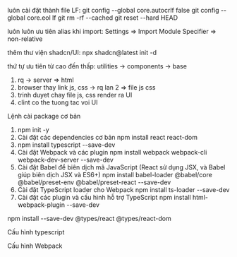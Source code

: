 luôn cài đặt thành file LF:
    git config --global core.autocrlf false
    git config --global core.eol lf
    git rm -rf --cached
    git reset --hard HEAD

luôn luôn ưu tiên alias khi import:
    Settings => Import Module Specifier => non-relative

thêm thư viện  shadcn/UI:
    npx shadcn@latest init -d

thứ tự ưu tiên từ cao đến thấp: utilities -> components -> base 


1. rq -> server => html
2. browser thay link js, css  -> rq lan 2  => file js css
3. trinh duyet chay file js, css render ra UI
4. clint co the tuong tac voi UI

Lệnh cài package cơ bản
1. npm init -y
2. Cài đặt các dependencies cơ bản
    npm install react react-dom 
3. npm install typescript --save-dev
4. Cài đặt Webpack và các plugin
    npm install webpack webpack-cli webpack-dev-server --save-dev
5. Cài đặt Babel để biên dịch mã JavaScript (React sử dụng JSX, và Babel giúp biên dịch JSX và ES6+)
    npm install babel-loader @babel/core @babel/preset-env @babel/preset-react --save-dev
6. Cài đặt TypeScript loader cho Webpack
    npm install ts-loader --save-dev
7. Cài đặt các plugin và cấu hình hỗ trợ TypeScript
    npm install html-webpack-plugin --save-dev

npm install --save-dev @types/react @types/react-dom

Cấu hình typescript

Cấu hình Webpack
    
